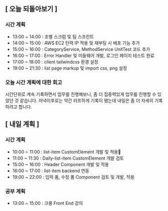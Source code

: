 ## [ 오늘 되돌아보기 ]

### 시간 계획

- 13:00 ~ 14:00 : 조별 스크럼 및 팀 스프린트
- 14:00 ~ 15:00 : AWS EC2 탄력 IP 적용 및 재부팅 시 배포 기능 추가
- 15:00 ~ 16:00 : CategoryService, MethodService UnitTest 코드 추가
- 16:00 ~ 17:00 : Error Handler 및 미들웨어 개발, 로그인 페이지 테스트 완료
- 17:00 ~ 18:00 : client tailwindcss 환경 설정
- 19:00 ~ 21:30 : list page markup 및 import css, png 설정

### 오늘 시간 계획에 대한 회고

시간단위로 계속 기록하면서 업무를 진행해보니, 좀 더 집중력있게 업무를 진행할 수 있었던 것 같습니다.
저녁이후로는 약간 러프하게 기록이 됐는데 내일은 좀 더 자세히 기록하려고 합니다.

## [ 내일 계획 ]

### 시간 계획

- 10:00 ~ 11:00 : list-item CustomElement 개발 및 적용
- 11:00 ~ 11:30 : Daily-list-item CustomElement 개발 검토
- 15:00 ~ 16:00 : Header Component 개발 및 적용
- 16:00 ~ 17:00 : list-item backend 연동
- 19:00 ~ 22:00 : 입력 폼, 수정 폼 Component 검토 및 개발, 적용

### 공부 계획

- 13:00 ~ 15:00 : 크롱 Front End 강의
